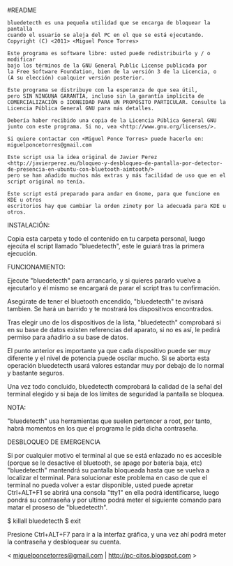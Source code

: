 #README

    bluedetecth es una pequeña utilidad que se encarga de bloquear la pantalla
    cuando el usuario se aleja del PC en el que se está ejecutando.
    Copyright (C) <2011> <Miguel Ponce Torres>

    Este programa es software libre: usted puede redistribuirlo y / o modificar
    bajo los términos de la GNU General Public License publicada por
    la Free Software Foundation, bien de la versión 3 de la Licencia, o
    (A su elección) cualquier versión posterior.

    Este programa se distribuye con la esperanza de que sea útil,
    pero SIN NINGUNA GARANTÍA, incluso sin la garantía implícita de
    COMERCIALIZACIÓN o IDONEIDAD PARA UN PROPÓSITO PARTICULAR. Consulte la
    Licencia Pública General GNU para más detalles.

    Debería haber recibido una copia de la Licencia Pública General GNU
    junto con este programa. Si no, vea <http://www.gnu.org/licenses/>.

    Si quiere contactar con <Miguel Ponce Torres> puede hacerlo en: miguelponcetorres@gmail.com

    Este script usa la idea original de Javier Perez
    <http://javierperez.eu/bloqueo-y-desbloqueo-de-pantalla-por-detector-de-presencia-en-ubuntu-con-bluetooth-aimtooth/>
    pero se han añadido muchos más extras y más facilidad de uso que en el script original no tenía.

    Este script está preparado para andar en Gnome, para que funcione en KDE u otros
    escritorios hay que cambiar la orden zinety por la adecuada para KDE u otros.



INSTALACIÓN:

Copia esta carpeta y todo el contenido en tu carpeta personal, luego ejecúta el script llamado "bluedetecth", este le guiará tras la primera ejecución.



FUNCIONAMIENTO:

Ejecute "bluedetecth" para arrancarlo, y si quieres pararlo vuelve a ejecutarlo y él mismo se encargará de parar el script tras tu confirmación.

Asegúrate de tener el bluetooth encendido, "bluedetecth" te avisará tambien.
Se hará un barrido y te mostrará los dispositivos encontrados.

Tras elegir uno de los dispositivos de la lista, "bluedetecth" comprobará si en su base de datos existen referencias del aparato, si no es así, le pedirá permiso para añadirlo a su base de datos.

El punto anterior es importante ya que cada dispositivo puede ser muy diferente y el nivel de potencia puede oscilar mucho.
Si se aborta esta operación bluedetecth usará valores estandar muy por debajo de lo normal y bastante seguros.

Una vez todo concluido, bluedetecth comprobará la calidad de la señal del terminal elegido y si baja de los límites de seguridad la pantalla se bloquea.


NOTA:

"bluedetecth" usa herramientas que suelen pertencer a root, por tanto, habrá momentos en los que el programa le pida dicha contraseña.


DESBLOQUEO DE EMERGENCIA

Si por cualquier motivo el terminal al que se está enlazado no es accesible (porque se le desactive el bluetooth, se apage por batería baja, etc) "bluedetecth"
mantendrá su pantalla bloqueada hasta que se vuelva a localizar el terminal.
Para solucionar este problema en caso de que el terminal no pueda volver a estar disponible, usted puede apretar Ctrl+ALT+F1 se abrirá una consola "tty1" en ella
podrá identificarse, luego pondrá su contraseña y por ultimo podrá meter el siguiente comando para matar el proseso de "bluedetecth".

$ killall bluedetecth
$ exit

Presione Ctrl+ALT+F7 para ir a la interfaz gráfica, y una vez ahí podrá meter la contraseña y desbloquear su cuenta.


< miguelponcetorres@gmail.com | http://pc-citos.blogspot.com >
